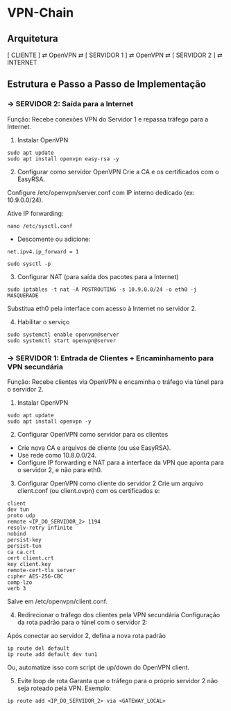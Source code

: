 # VPN-Chain


## Arquitetura

[ CLIENTE ] ⇄ OpenVPN ⇄ [ SERVIDOR 1 ] ⇄ OpenVPN ⇄ [ SERVIDOR 2 ] ⇄ INTERNET


## Estrutura e Passo a Passo de Implementação

### -> SERVIDOR 2: Saída para a Internet
Função: Recebe conexões VPN do Servidor 1 e repassa tráfego para a Internet.

1. Instalar OpenVPN
```
sudo apt update
sudo apt install openvpn easy-rsa -y
```

2. Configurar como servidor OpenVPN
Crie a CA e os certificados com o EasyRSA.


Configure /etc/openvpn/server.conf com IP interno dedicado (ex: 10.9.0.0/24).

Ative IP forwarding:

```
nano /etc/sysctl.conf
```

- Descomente ou adicione:
```
net.ipv4.ip_forward = 1
```
```
sudo sysctl -p
```

3. Configurar NAT (para saída dos pacotes para a Internet)
```
sudo iptables -t nat -A POSTROUTING -s 10.9.0.0/24 -o eth0 -j MASQUERADE
```

Substitua eth0 pela interface com acesso à Internet no servidor 2.

4. Habilitar o serviço
```
sudo systemctl enable openvpn@server
sudo systemctl start openvpn@server
```

### -> SERVIDOR 1: Entrada de Clientes + Encaminhamento para VPN secundária
Função: Recebe clientes via OpenVPN e encaminha o tráfego via túnel para o servidor 2.

1. Instalar OpenVPN
```
sudo apt update
sudo apt install openvpn -y
```

2. Configurar OpenVPN como servidor para os clientes
- Crie nova CA e arquivos de cliente (ou use EasyRSA).
- Use rede como 10.8.0.0/24.
- Configure IP forwarding e NAT para a interface da VPN que aponta para o servidor 2, e não para eth0.

3. Configurar OpenVPN como cliente do servidor 2
Crie um arquivo client.conf (ou client.ovpn) com os certificados e:

```
client
dev tun
proto udp
remote <IP_DO_SERVIDOR_2> 1194
resolv-retry infinite
nobind
persist-key
persist-tun
ca ca.crt
cert client.crt
key client.key
remote-cert-tls server
cipher AES-256-CBC
comp-lzo
verb 3
```
Salve em /etc/openvpn/client.conf.

4. Redirecionar o tráfego dos clientes pela VPN secundária
Configuração da rota padrão para o túnel com o servidor 2:


Após conectar ao servidor 2, defina a nova rota padrão
```
ip route del default
ip route add default dev tun1
```
Ou, automatize isso com script de up/down do OpenVPN client.

5. Evite loop de rota
Garanta que o tráfego para o próprio servidor 2 não seja roteado pela VPN. Exemplo:

```
ip route add <IP_DO_SERVIDOR_2> via <GATEWAY_LOCAL>
```
